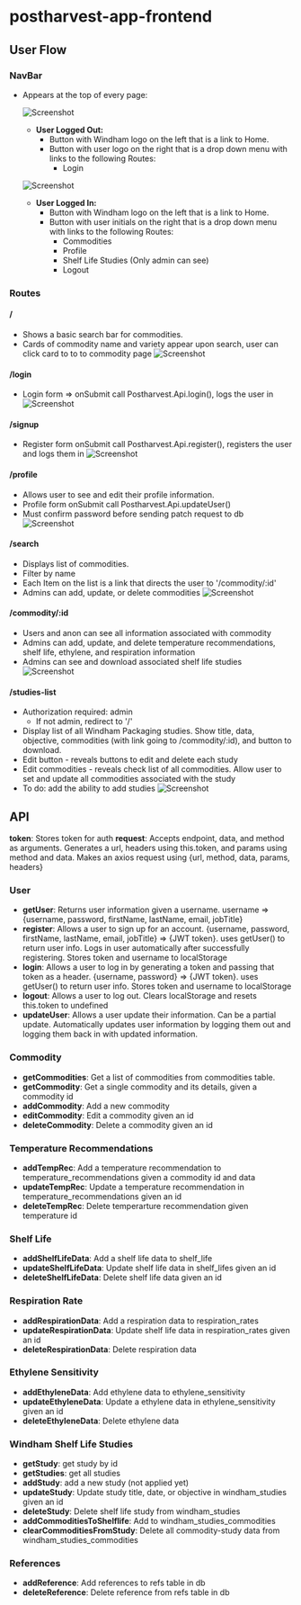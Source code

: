 # postharvest-app-frontend

## User Flow
### NavBar
- Appears at the top of every page: 
  
  ![Screenshot](NavBar-Anon.png)
  - **User Logged Out:**
    - Button with Windham logo on the left that is a link to Home. 
    - Button with user logo on the right that is a drop down menu with links to the following Routes:
      -  Login 
  
   ![Screenshot](NavBar-Admin.png)
  - **User Logged In:**
    - Button with Windham logo on the left that is a link to Home. 
    - Button with user initials on the right that is a drop down menu with links to the following Routes:
      - Commodities
      - Profile 
      - Shelf Life Studies (Only admin can see)
      - Logout

### Routes

#### /
- Shows a basic search bar for commodities. 
- Cards of commodity name and variety appear upon search, user can click card to to to commodity page
![Screenshot](Postharvest-Home.png)

#### /login
- Login form => onSubmit call Postharvest.Api.login(), logs the user in
![Screenshot](Postharvest-Login.png)

#### /signup
- Register form onSubmit call Postharvest.Api.register(), registers the user and logs them in
![Screenshot](Postharvest-Signup.png)

#### /profile
- Allows user to see and edit their profile information. 
- Profile form onSubmit call Postharvest.Api.updateUser()
- Must confirm password before sending patch request to db
![Screenshot](Postharvest-Profile.png)

#### /search
- Displays list of commodities. 
- Filter by name
- Each Item on the list is a link that directs the user to '/commodity/:id' 
- Admins can add, update, or delete commodities
  ![Screenshot](Postharvest-Commodities-List.png)


#### /commodity/:id
  - Users and anon can see all information associated with commodity
 - Admins can add, update, and delete temperature recommendations, shelf life, ethylene, and respiration information
 - Admins can see and download associated shelf life studies
![Screenshot](Postharvest-Commodity.png)


#### /studies-list
- Authorization required: admin
  - If not admin, redirect to '/'
- Display list of all Windham Packaging studies. Show title, data, objective, commodities (with link going to /commodity/:id), and button to download.
- Edit button - reveals buttons to edit and delete each study
- Edit commodities - reveals check list of all commodities. Allow user to set and update all commodities associated with the study
- To do: add the ability to add studies
![Screenshot](Postharvest-Studies.png)

## API
**token**: Stores token for auth
**request**: Accepts endpoint, data, and method as arguments. Generates a url, headers using this.token, and params using method and data. Makes an axios request using {url, method, data, params, headers}
### User
- **getUser**: Returns user information given a username. username => {username, password, firstName, lastName, email, jobTitle}
- **register**: Allows a user to sign up for an account. {username, password, firstName, lastName, email, jobTitle} => {JWT token}. uses getUser() to return user info. Logs in user automatically after successfully registering. Stores token and username to localStorage
- **login**: Allows a user to log in by generating a token and passing that token as a header. {username, password} => {JWT token}. uses getUser() to return user info. Stores token and username to localStorage
- **logout**: Allows a user to log out. Clears localStorage and resets this.token to undefined
- **updateUser**: Allows a user update their information. Can be a partial update. Automatically updates user information by logging them out and logging them back in with updated information.

### Commodity
- **getCommodities**: Get a list of commodities from commodities table.
- **getCommodity**: Get a single commodity and its details, given a commodity id
- **addCommodity**: Add a new commodity
- **editCommodity**: Edit a commodity given an id
- **deleteCommodity**: Delete a commodity given an id
  

### Temperature Recommendations
- **addTempRec**: Add a temperature recommendation to temperature_recommendations given a commodity id and data
- **updateTempRec**: Update a temperature recommendation in temperature_recommendations given an id
- **deleteTempRec**: Delete temperarture recommendation given temperature id

### Shelf Life
- **addShelfLifeData**: Add a shelf life data to shelf_life
- **updateShelfLifeData**: Update shelf life data in shelf_lifes given an id
- **deleteShelfLifeData**: Delete shelf life data given an id

### Respiration Rate
- **addRespirationData**: Add a respiration data to respiration_rates
- **updateRespirationData**: Update shelf life data in respiration_rates given an id
- **deleteRespirationData**: Delete respiration data

### Ethylene Sensitivity
- **addEthyleneData**: Add  ethylene data to ethylene_sensitivity
- **updateEthyleneData**: Update a ethylene data in ethylene_sensitivity given an id
- **deleteEthyleneData**: Delete ethylene data

### Windham Shelf Life Studies
- **getStudy**: get study by id
- **getStudies**: get all studies
- **addStudy**: add a new study (not applied yet)
- **updateStudy**: Update study title, date, or objective in windham_studies given an id
- **deleteStudy**: Delete shelf life study from windham_studies
- **addCommoditiesToShelflife**: Add to windham_studies_commodities
- **clearCommoditiesFromStudy**: Delete all commodity-study data from windham_studies_commodities

### References
- **addReference**: Add  references to refs table in db
- **deleteReference**: Delete reference from refs table in db